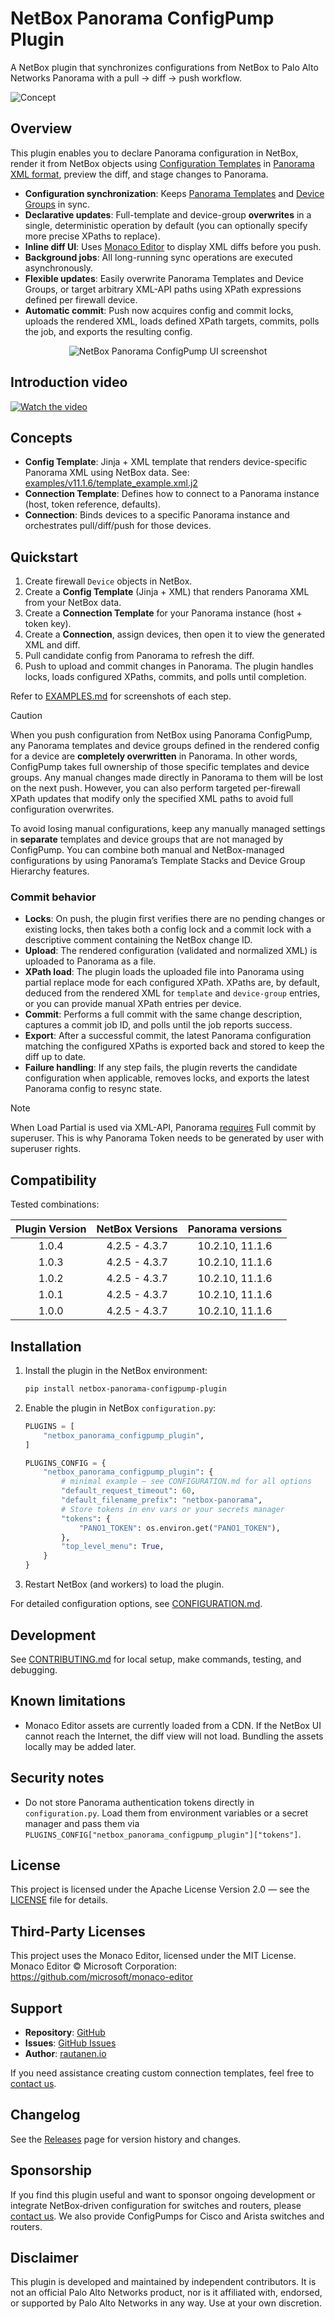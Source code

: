 # NetBox Panorama ConfigPump Plugin

A NetBox plugin that synchronizes configurations from NetBox to Palo Alto Networks Panorama with a pull → diff → push workflow.

![Concept](images/Panorama-ConfigPump-concept.svg)

## Overview

This plugin enables you to declare Panorama configuration in NetBox, render it from NetBox objects using [Configuration Templates](https://netboxlabs.com/docs/netbox/models/extras/configtemplate/) in [Panorama XML format](https://docs.paloaltonetworks.com/ngfw/api/getting-started), preview the diff, and stage changes to Panorama.

- **Configuration synchronization**: Keeps [Panorama Templates](https://docs.paloaltonetworks.com/panorama/11-1/panorama-admin/panorama-overview/centralized-firewall-configuration-and-update-management/templates-and-template-stacks) and [Device Groups](https://docs.paloaltonetworks.com/panorama/11-1/panorama-admin/panorama-overview/centralized-firewall-configuration-and-update-management/device-groups) in sync.
- **Declarative updates**: Full-template and device-group **overwrites** in a single, deterministic operation by default (you can optionally specify more precise XPaths to replace).
- **Inline diff UI**: Uses [Monaco Editor](https://github.com/microsoft/monaco-editor) to display XML diffs before you push.
- **Background jobs**: All long-running sync operations are executed asynchronously.
- **Flexible updates**: Easily overwrite Panorama Templates and Device Groups, or target arbitrary XML-API paths using XPath expressions defined per firewall device.
- **Automatic commit**: Push now acquires config and commit locks, uploads the rendered XML, loads defined XPath targets, commits, polls the job, and exports the resulting config.

<div align="center">
  <img src="images/second_push.png" alt="NetBox Panorama ConfigPump UI screenshot" style="max-width: 100%; height: auto;" />
</div>

## Introduction video
[![Watch the video](https://img.youtube.com/vi/9GfsvGQwZU0/maxresdefault.jpg)](https://youtu.be/9GfsvGQwZU0)


## Concepts

- **Config Template**: Jinja + XML template that renders device-specific Panorama XML using NetBox data. See: [examples/v11.1.6/template_example.xml.j2](examples/v11.1.6/template_example.xml.j2)
- **Connection Template**: Defines how to connect to a Panorama instance (host, token reference, defaults).
- **Connection**: Binds devices to a specific Panorama instance and orchestrates pull/diff/push for those devices.

## Quickstart

1. Create firewall `Device` objects in NetBox.
2. Create a **Config Template** (Jinja + XML) that renders Panorama XML from your NetBox data.
3. Create a **Connection Template** for your Panorama instance (host + token key).
4. Create a **Connection**, assign devices, then open it to view the generated XML and diff.
5. Pull candidate config from Panorama to refresh the diff.
6. Push to upload and commit changes in Panorama. The plugin handles locks, loads configured XPaths, commits, and polls until completion.

Refer to [EXAMPLES.md](EXAMPLES.md) for screenshots of each step.

> [!CAUTION]
> When you push configuration from NetBox using Panorama ConfigPump, any Panorama templates and device groups defined in the rendered config for a device are **completely overwritten** in Panorama. In other words, ConfigPump takes full ownership of those specific templates and device groups. Any manual changes made directly in Panorama to them will be lost on the next push. However, you can also perform targeted per-firewall XPath updates that modify only the specified XML paths to avoid full configuration overwrites.
>
> To avoid losing manual configurations, keep any manually managed settings in **separate** templates and device groups that are not managed by ConfigPump. You can combine both manual and NetBox-managed configurations by using Panorama’s Template Stacks and Device Group Hierarchy features.

### Commit behavior

- **Locks**: On push, the plugin first verifies there are no pending changes or existing locks, then takes both a config lock and a commit lock with a descriptive comment containing the NetBox change ID.
- **Upload**: The rendered configuration (validated and normalized XML) is uploaded to Panorama as a file.
- **XPath load**: The plugin loads the uploaded file into Panorama using partial replace mode for each configured XPath. XPaths are, by default, deduced from the rendered XML for `template` and `device-group` entries, or you can provide manual XPath entries per device.
- **Commit**: Performs a full commit with the same change description, captures a commit job ID, and polls until the job reports success.
- **Export**: After a successful commit, the latest Panorama configuration matching the configured XPaths is exported back and stored to keep the diff up to date.
- **Failure handling**: If any step fails, the plugin reverts the candidate configuration when applicable, removes locks, and exports the latest Panorama config to resync state.

> [!NOTE]
> When Load Partial is used via XML-API, Panorama [requires](https://docs.paloaltonetworks.com/panorama/11-1/panorama-admin/manage-firewalls/transition-a-firewall-to-panorama-management/load-a-partial-firewall-configuration-into-panorama) Full commit by superuser. This is why Panorama Token needs to be generated by user with superuser rights.

## Compatibility

Tested combinations:

| Plugin Version | NetBox Versions   | Panorama versions |
|:--------------:|:-----------------:|:-----------------:|
|      1.0.4     |   4.2.5 - 4.3.7   |  10.2.10, 11.1.6  |
|      1.0.3     |   4.2.5 - 4.3.7   |  10.2.10, 11.1.6  |
|      1.0.2     |   4.2.5 - 4.3.7   |  10.2.10, 11.1.6  |
|      1.0.1     |   4.2.5 - 4.3.7   |  10.2.10, 11.1.6  |
|      1.0.0     |   4.2.5 - 4.3.7   |  10.2.10, 11.1.6  |

## Installation

1. Install the plugin in the NetBox environment:
   ```bash
   pip install netbox-panorama-configpump-plugin
   ```

2. Enable the plugin in NetBox `configuration.py`:
   ```python
   PLUGINS = [
       "netbox_panorama_configpump_plugin",
   ]

   PLUGINS_CONFIG = {
       "netbox_panorama_configpump_plugin": {
           # minimal example — see CONFIGURATION.md for all options
           "default_request_timeout": 60,
           "default_filename_prefix": "netbox-panorama",
           # Store tokens in env vars or your secrets manager
           "tokens": {
               "PANO1_TOKEN": os.environ.get("PANO1_TOKEN"),
           },
           "top_level_menu": True,
       }
   }
   ```

3. Restart NetBox (and workers) to load the plugin.

For detailed configuration options, see [CONFIGURATION.md](CONFIGURATION.md).

## Development

See [CONTRIBUTING.md](CONTRIBUTING.md) for local setup, make commands, testing, and debugging.

## Known limitations

- Monaco Editor assets are currently loaded from a CDN. If the NetBox UI cannot reach the Internet, the diff view will not load. Bundling the assets locally may be added later.

## Security notes

- Do not store Panorama authentication tokens directly in `configuration.py`. Load them from environment variables or a secret manager and pass them via `PLUGINS_CONFIG["netbox_panorama_configpump_plugin"]["tokens"]`.

## License

This project is licensed under the Apache License Version 2.0 — see the [LICENSE](LICENSE) file for details.

## Third-Party Licenses

This project uses the Monaco Editor, licensed under the MIT License.
Monaco Editor © Microsoft Corporation: https://github.com/microsoft/monaco-editor

## Support

- **Repository**: [GitHub](https://github.com/rautanen-io/netbox-panorama-configpump-plugin)
- **Issues**: [GitHub Issues](https://github.com/rautanen-io/netbox-panorama-configpump-plugin/issues)
- **Author**: [rautanen.io](https://www.rautanen.io)

If you need assistance creating custom connection templates, feel free to [contact us](mailto:jaakko@rautanen.io).

## Changelog

See the [Releases](https://github.com/rautanen-io/netbox-panorama-configpump-plugin/releases) page for version history and changes.

## Sponsorship

If you find this plugin useful and want to sponsor ongoing development or integrate NetBox‑driven configuration for switches and routers, please [contact us](https://www.rautanen.io). We also provide ConfigPumps for Cisco and Arista switches and routers.

## Disclaimer

This plugin is developed and maintained by independent contributors. It is not an official Palo Alto Networks product, nor is it affiliated with, endorsed, or supported by Palo Alto Networks in any way. Use at your own discretion.
